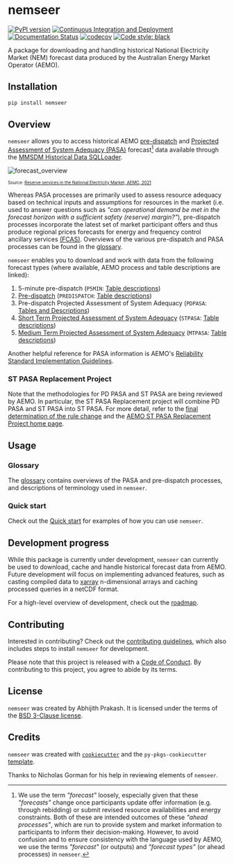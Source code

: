 # nemseer

[![PyPI version](https://badge.fury.io/py/nemseer.svg)](https://badge.fury.io/py/nemseer)
[![Continuous Integration and Deployment](https://github.com/UNSW-CEEM/NEMSEER/actions/workflows/cicd.yml/badge.svg)](https://github.com/UNSW-CEEM/NEMSEER/actions/workflows/cicd.yml)
[![Documentation Status](https://readthedocs.org/projects/nemseer/badge/?version=latest)](https://nemseer.readthedocs.io/en/latest/?badge=latest)
[![codecov](https://codecov.io/gh/UNSW-CEEM/NEMSEER/branch/master/graph/badge.svg?token=BO69YSQIGI)](https://codecov.io/gh/UNSW-CEEM/NEMSEER)
[![Code style: black](https://img.shields.io/badge/code%20style-black-000000.svg)](https://github.com/psf/black)

A package for downloading and handling historical National Electricity Market (NEM) forecast data produced by the Australian Energy Market Operator (AEMO).

## Installation

```bash
pip install nemseer
```

## Overview

`nemseer` allows you to access historical AEMO [pre-dispatch](https://aemo.com.au/en/energy-systems/electricity/national-electricity-market-nem/data-nem/market-management-system-mms-data/pre-dispatch) and [Projected Assessment of System Adequacy (PASA)](https://wa.aemo.com.au/energy-systems/electricity/national-electricity-market-nem/nem-forecasting-and-planning/forecasting-and-reliability/projected-assessment-of-system-adequacy) forecast[^1] data available through the [MMSDM Historical Data SQLLoader](https://nemseer.readthedocs.io/en/latest/glossary.html#term-MMSDM-Historical-Data-SQLLOader).

![forecast_overview](docs/source/_static/forecast_timeframes.png)

<sub><sup>Source: [Reserve services in the National Electricity Market, AEMC, 2021](https://www.aemc.gov.au/sites/default/files/2020-12/AEMC_Reserve%20services%20in%20the%20NEM%20directions%20paper_05.01.2021.pdf)</sup></sub>

Whereas PASA processes are primarily used to assess resource adequacy based on technical inputs and assumptions for resources in the market (i.e. used to answer questions such as *"can operational demand be met in the forecast horizon with a sufficient safety (reserve) margin?"*), pre-dispatch processes incorporate the latest set of market participant offers and thus produce regional prices forecasts for energy and frequency control ancillary services [(FCAS)](https://aemo.com.au/-/media/files/electricity/nem/security_and_reliability/ancillary_services/guide-to-ancillary-services-in-the-national-electricity-market.pdf). Overviews of the various pre-dispatch and PASA processes can be found in the [glossary](https://nemseer.readthedocs.io/en/latest/glossary.html).

[^1]: We use the term *"forecast"* loosely, especially given that these *"forecasts"* change once participants update offer information (e.g. through rebidding) or submit revised resource availabilities and energy constraints. Both of these are intended outcomes of these *"ahead processes"*, which are run to provide system and market information to participants to inform their decision-making. However, to avoid confusion and to ensure consistency with the language used by AEMO, we use the terms *"forecast"* (or outputs) and *"forecast types"* (or ahead processes) in `nemseer`.

`nemseer` enables you to download and work with data from the following forecast types (where available, AEMO process and table descriptions are linked):

1. 5-minute pre-dispatch (`P5MIN`: [Table descriptions](https://nemweb.com.au/Reports/Current/MMSDataModelReport/Electricity/MMS%20Data%20Model%20Report_files/MMS_222.htm#1))
2. [Pre-dispatch](https://www.aemo.com.au/-/media/files/electricity/nem/security_and_reliability/power_system_ops/procedures/so_op_3704-predispatch.pdf?la=en) (`PREDISPATCH`: [Table descriptions](https://nemweb.com.au/Reports/Current/MMSDataModelReport/Electricity/MMS%20Data%20Model%20Report_files/MMS_260.htm#1))
3. Pre-dispatch Projected Assessment of System Adequacy (`PDPASA`: [Tables and Descriptions](https://nemweb.com.au/Reports/Current/MMSDataModelReport/Electricity/MMS%20Data%20Model%20Report_files/MMS_467.htm#1))
4. [Short Term Projected Assessment of System Adequacy](https://wa.aemo.com.au/-/media/files/electricity/nem/planning_and_forecasting/pasa/stpasa-process-description.pdf) (`STPASA`: [Table descriptions](https://nemweb.com.au/Reports/Current/MMSDataModelReport/Electricity/MMS%20Data%20Model%20Report_files/MMS_335.htm#1))
5. [Medium Term Projected Assessment of System Adequacy](https://wa.aemo.com.au/-/media/files/electricity/nem/planning_and_forecasting/pasa/mt-pasa-process-description-v62.pdf?la=en) (`MTPASA`: [Table descriptions](https://nemweb.com.au/Reports/Current/MMSDataModelReport/Electricity/MMS%20Data%20Model%20Report_files/MMS_210.htm#1))

Another helpful reference for PASA information is AEMO's [Reliability Standard Implementation Guidelines](https://www.aemo.com.au/-/media/files/electricity/nem/planning_and_forecasting/rsig/reliability-standard-implementation-guidelines.pdf?la=en).

### ST PASA Replacement Project

Note that the methodologies for PD PASA and ST PASA are being reviewed by AEMO. In particular, the ST PASA Replacement project will combine PD PASA and ST PASA into ST PASA. For more detail, refer to the [final determination of the rule change](https://www.aemc.gov.au/sites/default/files/2022-05/ERC0332%20-%20Updating%20Short%20Term%20PASA%20-%20Final%20determination.pdf) and the [AEMO ST PASA Replacement Project home page](https://aemo.com.au/en/initiatives/trials-and-initiatives/st-pasa-replacement-project).

## Usage

### Glossary

The [glossary](https://nemseer.readthedocs.io/en/latest/glossary.html) contains overviews of the PASA and pre-dispatch processes, and descriptions of terminology used in `nemseer`.

### Quick start

Check out the [Quick start](https://nemseer.readthedocs.io/en/latest/quick_start.html) for examples of how you can use `nemseer`.

## Development progress

While this package is currently under development, `nemseer` can currently be used to download, cache and handle historical forecast data from AEMO. Future development will focus on implementing advanced features, such as casting compiled data to [xarray](https://docs.xarray.dev/en/stable/index.html) n-dimensional arrays and caching processed queries in a netCDF format.

For a high-level overview of development, check out the [roadmap](./ROADMAP.md).

## Contributing

Interested in contributing? Check out the [contributing guidelines](./CONTRIBUTING.md), which also includes steps to install `nemseer` for development.

Please note that this project is released with a [Code of Conduct](./CONDUCT.md). By contributing to this project, you agree to abide by its terms.

## License

`nemseer` was created by Abhijith Prakash. It is licensed under the terms of the [BSD 3-Clause license](./LICENSE).

## Credits

`nemseer` was created with [`cookiecutter`](https://cookiecutter.readthedocs.io/en/latest/) and the `py-pkgs-cookiecutter` [template](https://github.com/py-pkgs/py-pkgs-cookiecutter).

Thanks to Nicholas Gorman for his help in reviewing elements of `nemseer`.
